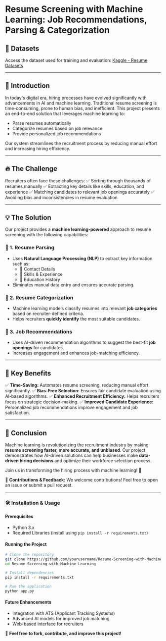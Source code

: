 # Resume Screening with Machine Learning: Job Recommendations, Parsing & Categorization

## 📂 Datasets

Access the dataset used for training and evaluation: [Kaggle - Resume Datasets](https://www.kaggle.com/datasets/noorsaeed/resume-datasets)

---

## 🚀 Introduction

In today's digital era, hiring processes have evolved significantly with advancements in AI and machine learning. Traditional resume screening is time-consuming, prone to human bias, and inefficient. This project presents an end-to-end solution that leverages machine learning to:

- Parse resumes automatically
- Categorize resumes based on job relevance
- Provide personalized job recommendations

Our system streamlines the recruitment process by reducing manual effort and increasing hiring efficiency.

---

## 🔥 The Challenge

Recruiters often face these challenges: ✅ Sorting through thousands of resumes manually ✅ Extracting key details like skills, education, and experience ✅ Matching candidates to relevant job openings accurately ✅ Avoiding bias and inconsistencies in resume evaluation

---

## 💡 The Solution

Our project provides a **machine learning-powered** approach to resume screening with the following capabilities:

### 🔹 1. Resume Parsing

- Uses **Natural Language Processing (NLP)** to extract key information such as:
  - 📌 Contact Details
  - 📌 Skills & Experience
  - 📌 Education History
- Eliminates manual data entry and ensures accurate parsing.

### 🔹 2. Resume Categorization

- Machine learning models classify resumes into relevant **job categories** based on recruiter-defined criteria.
- Helps recruiters **quickly identify** the most suitable candidates.

### 🔹 3. Job Recommendations

- Uses AI-driven recommendation algorithms to suggest the best-fit **job openings** for candidates.
- Increases engagement and enhances job-matching efficiency.

---

## 🎯 Key Benefits

✅ **Time-Saving:** Automates resume screening, reducing manual effort significantly. ✅ **Bias-Free Selection:** Ensures fair candidate evaluation using AI-based algorithms. ✅ **Enhanced Recruitment Efficiency:** Helps recruiters focus on strategic decision-making. ✅ **Improved Candidate Experience:** Personalized job recommendations improve engagement and job satisfaction.

---

## 🏁 Conclusion

Machine learning is revolutionizing the recruitment industry by making **resume screening faster, more accurate, and unbiased**. Our project demonstrates how AI-driven solutions can help businesses make **data-driven hiring decisions** and optimize their workforce selection process.

Join us in transforming the hiring process with machine learning! 🚀

📌 **Contributions & Feedback:** We welcome contributions! Feel free to open an issue or submit a pull request.

---

### 🛠️ Installation & Usage

#### Prerequisites

- Python 3.x
- Required Libraries (install using `pip install -r requirements.txt`)

#### Running the Project

```bash
# Clone the repository
git clone https://github.com/yourusername/Resume-Screening-with-Machine-Learning.git
cd Resume-Screening-with-Machine-Learning

# Install dependencies
pip install -r requirements.txt

# Run the application
python app.py
```

#### Future Enhancements

- Integration with ATS (Applicant Tracking Systems)
- Advanced AI models for improved job matching
- Web-based interface for recruiters

🙌 **Feel free to fork, contribute, and improve this project!**

